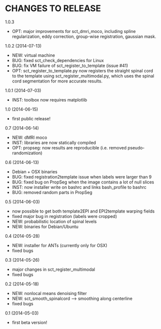 
# CHANGES TO RELEASE

1.0.3

- OPT: major improvements for sct_dmri_moco, including spline regularization, eddy correction, group-wise registration, gaussian mask.

1.0.2 (2014-07-13)

- NEW: virtual machine
- BUG: fixed sct_check_dependencies for Linux
- BUG: fix VM failure of sct_register_to_template (issue #41)
- OPT: sct_register_to_template.py now registers the straight spinal cord to the template using sct_register_multimodal.py, which uses the spinal cord segmentation for more accurate results.

1.0.1 (2014-07-03)

- INST: toolbox now requires matplotlib

1.0 (2014-06-15)

- first public release!

0.7 (2014-06-14)

- NEW: dMRI moco
- INST: libraries are now statically compiled
- OPT: propseg: now results are reproducible (i.e. removed pseudo-randomization)

0.6 (2014-06-13)

- Debian + OSX binaries
- BUG: fixed registration2template issue when labels were larger than 9
- BUG: fixed bug on PropSeg when the image contains a lot of null slices
- INST: now installer write on bashrc and links bash_profile to bashrc
- BUG: removed random parts in PropSeg

0.5 (2014-06-03)

- now possible to get both template2EPI and EPI2template warping fields
- fixed major bug in registration (labels were cropped)
- NEW: probabilistic location of spinal levels
- NEW: binaries for Debian/Ubuntu

0.4 (2014-05-28)

- NEW: installer for ANTs (currently only for OSX)
- fixed bugs

0.3 (2014-05-26)

- major changes in sct_register_multimodal
- fixed bugs

0.2 (2014-05-18)

- NEW: nonlocal means denoising filter
- NEW: sct_smooth_spinalcord --> smoothing along centerline
- fixed bugs

0.1 (2014-05-03)

- first beta version!
